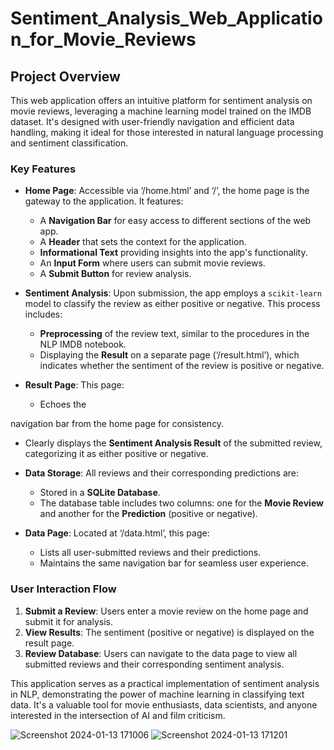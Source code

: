 # Sentiment_Analysis_Web_Application_for_Movie_Reviews


## Project Overview

This web application offers an intuitive platform for sentiment analysis on movie reviews, leveraging a machine learning model trained on the IMDB dataset. It's designed with user-friendly navigation and efficient data handling, making it ideal for those interested in natural language processing and sentiment classification.

### Key Features

- **Home Page**: Accessible via ‘/home.html’ and ‘/’, the home page is the gateway to the application. It features:
  - A **Navigation Bar** for easy access to different sections of the web app.
  - A **Header** that sets the context for the application.
  - **Informational Text** providing insights into the app's functionality.
  - An **Input Form** where users can submit movie reviews.
  - A **Submit Button** for review analysis.

- **Sentiment Analysis**: Upon submission, the app employs a `scikit-learn` model to classify the review as either positive or negative. This process includes:
  - **Preprocessing** of the review text, similar to the procedures in the NLP IMDB notebook.
  - Displaying the **Result** on a separate page (‘/result.html’), which indicates whether the sentiment of the review is positive or negative.

- **Result Page**: This page:
  - Echoes the

navigation bar from the home page for consistency.
  - Clearly displays the **Sentiment Analysis Result** of the submitted review, categorizing it as either positive or negative.

- **Data Storage**: All reviews and their corresponding predictions are:
  - Stored in a **SQLite Database**.
  - The database table includes two columns: one for the **Movie Review** and another for the **Prediction** (positive or negative).

- **Data Page**: Located at ‘/data.html’, this page:
  - Lists all user-submitted reviews and their predictions.
  - Maintains the same navigation bar for seamless user experience.

### User Interaction Flow

1. **Submit a Review**: Users enter a movie review on the home page and submit it for analysis.
2. **View Results**: The sentiment (positive or negative) is displayed on the result page.
3. **Review Database**: Users can navigate to the data page to view all submitted reviews and their corresponding sentiment analysis.


This application serves as a practical implementation of sentiment analysis in NLP, demonstrating the power of machine learning in classifying text data. It's a valuable tool for movie enthusiasts, data scientists, and anyone interested in the intersection of AI and film criticism.


![Screenshot 2024-01-13 171006](https://github.com/SuvrojyotiPaul/Sentiment_Analysis_Web_Application_for_Movie_Reviews/assets/122437351/5840e01b-a29c-4d9c-8b75-584b15c1c1db)
![Screenshot 2024-01-13 171201](https://github.com/SuvrojyotiPaul/Sentiment_Analysis_Web_Application_for_Movie_Reviews/assets/122437351/b7de293a-fe26-41b9-a7a1-9478148bc70e)
